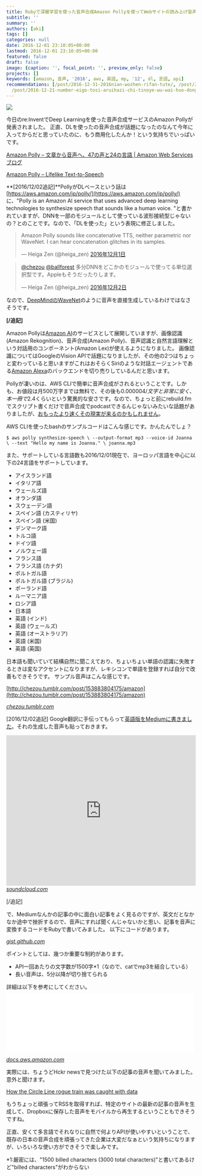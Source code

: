 ```yaml
---
title: Rubyで深層学習を使った音声合成Amazon Pollyを使ってWebサイトの読み上げ音声合成してみた
subtitle: ''
summary: ''
authors: [aki]
tags: []
categories: null
date: 2016-12-01 23:10:05+00:00
lastmod: 2016-12-01 23:10:05+00:00
featured: false
draft: false
image: {caption: '', focal_point: '', preview_only: false}
projects: []
keywords: [amazon, 音声, '2016', aws, 英語, mp, '12', dl, 言語, api]
recommendations: [/post/2016-12-31-2016nian-wozhen-rifan-tute/, /post/2017-07-08_MBP--Thinkpad-X1-Carbon-2017-------46c374167b79/,
  /post/2016-12-21-number-eigo-tosi-aruihazi-chi-tinoye-wu-wai-huo-dong-nosok-kefang/]
---
```


![](/img/amazon-polly-with-ruby/20161201230818.png)

今日のre:InventでDeep Learningを使った音声合成サービスのAmazon Pollyが発表されました。 正直、DLを使ったの音声合成が話題になったのなんて今年に入ってからだと思っていたのに、もう商用化したんか！という気持ちでいっぱいです。

[Amazon Polly – 文章から音声へ、47の声と24の言語 | Amazon Web Services ブログ](https://aws.amazon.com/jp/blogs/news/polly-text-to-speech-in-47-voices-and-24-languages/)

[Amazon Polly – Lifelike Text-to-Speech](https://aws.amazon.com/jp/polly/)

**[2016/12/02追記]**PollyがDLベースという話は [https://aws.amazon.com/jp/polly/](https://aws.amazon.com/jp/polly/) に、"Polly is an Amazon AI service that uses advanced deep learning technologies to synthesize speech that sounds like a human voice. "と書かれていますが、DNNを一部のモジュールとして使っている波形接続型じゃないの？とのことです。なので、「DLを使った」という表現に修正しました。

> Amazon Polly sounds like concatenative TTS, neither parametric nor WaveNet. I can hear concatenation glitches in its samples.
> 
> — Heiga Zen (@heiga\_zen) [2016年12月1日](https://twitter.com/heiga_zen/status/804202482780008448)

<script async src="//platform.twitter.com/widgets.js" charset="utf-8"></script>

> [@chezou](https://twitter.com/chezou) [@ballforest](https://twitter.com/ballforest) 多分DNNをどこかのモジュールで使ってる単位選択型です。Appleもそうだったりします。
> 
> — Heiga Zen (@heiga\_zen) [2016年12月2日](https://twitter.com/heiga_zen/status/804503598675750913)

<script async src="//platform.twitter.com/widgets.js" charset="utf-8"></script>

なので、[DeepMindのWaveNet](https://deepmind.com/blog/wavenet-generative-model-raw-audio/)のように音声を直接生成しているわけではなさそうです。

**[/追記]**

Amazon Pollyは[Amazon AI](http://www.publickey1.jp/blog/16/amazon_ai3aws_reinvent_2016.html)のサービスとして展開していますが、画像認識(Amazon Rekognition)、音声合成(Amazon Polly)、音声認識と自然言語理解という対話用のコンポーネント(Amazon Lex)が使えるようになりました。 画像認識についてはGoogleのVision APIで話題になりましたが、その他の2つはちょっと変わっていると思いますがこれはおそらくSiriのような対話エージェントである[Amazon Alexa](http://japan.zdnet.com/article/35081512/)のバックエンドを切り売りしているんだと思います。

Pollyが凄いのは、AWS CLIで簡単に音声合成がされるということです。しかも、お値段は月500万字までは無料で、その後も$0.000004/文字と非常に安く、本一冊で$2.4くらいという驚異的な安さです。なので、ちょっと前にrebuild.fmでスクリプト書くだけで音声合成でpodcastできるんじゃないみたいな話題がありましたが、[おもったより速くその現実が来るのかもしれません](https://twitter.com/chezou/status/804132362472681472)。

AWS CLIを使ったbashのサンプルコードはこんな感じです。かんたんでしょ？

    $ aws polly synthesize-speech \ --output-format mp3 --voice-id Joanna \ --text "Hello my name is Joanna." \ joanna.mp3

また、サポートしている言語数も2016/12/01現在で、ヨーロッパ言語を中心に以下の24言語をサポートしています。

- アイスランド語
- イタリア語
- ウェールズ語
- オランダ語
- スウェーデン語
- スペイン語 (カスティリヤ)
- スペイン語 (米国)
- デンマーク語
- トルコ語
- ドイツ語
- ノルウェー語
- フランス語
- フランス語 (カナダ)
- ポルトガル語
- ポルトガル語 (ブラジル)
- ポーランド語
- ルーマニア語
- ロシア語
- 日本語
- 英語 (インド)
- 英語 (ウェールズ)
- 英語 (オーストラリア)
- 英語 (米国)
- 英語 (英国)

日本語も聞いていて結構自然に聞こえており、ちょいちょい単語の認識に失敗するときは変なアクセントになりますが、レキシコンで単語を登録すれば自分で改善もできそうです。 サンプル音声はこんな感じです。

[http://chezou.tumblr.com/post/153883804175/amazon](http://chezou.tumblr.com/post/153883804175/amazon)
<script async src="https://assets.tumblr.com/post.js"></script><cite class="hatena-citation"><a href="http://chezou.tumblr.com/post/153883804175/amazon">chezou.tumblr.com</a></cite>

[2016/12/02追記] Google翻訳に手伝ってもらって[英語版をMediumに書きました](https://medium.com/@chezou/text-to-speech-for-web-site-using-amazon-polly-and-ruby-adc1923212cb#.3qioau2o4)。それの生成した音声も貼っておきます。

<iframe width="100%" height="400" scrolling="no" frameborder="no" src="https://w.soundcloud.com/player/?visual=true&amp;url=https%3A%2F%2Fapi.soundcloud.com%2Ftracks%2F295800373&amp;show_artwork=true"></iframe><cite class="hatena-citation"><a href="https://soundcloud.com/chezou/amazon-polly-tts-demo-from-medium-article">soundcloud.com</a></cite>

[/追記]

で、Mediumなんかの記事の中に面白い記事をよく見るのですが、英文だとなかなか途中で挫折するので、音声にすれば聞くんじゃないかと思い、記事を音声に変換するコードをRubyで書いてみました。 以下にコードがあります。

<script src="https://gist.github.com/chezou/9919f5065cbc52f8d0349d3084ac3616.js"> </script><cite class="hatena-citation"><a href="https://gist.github.com/chezou/9919f5065cbc52f8d0349d3084ac3616">gist.github.com</a></cite>

ポイントとしては、幾つか重要な制約があります。

- API一回あたりの文字数が1500字\*1（なので、catでmp3を結合している）
- 長い音声は、5分以降が切り捨てられる

詳細は以下を参考にしてください。<iframe src="//hatenablog-parts.com/embed?url=http%3A%2F%2Fdocs.aws.amazon.com%2Fpolly%2Flatest%2Fdg%2Flimits.html" title="Limits in Amazon Polly - Amazon Polly" class="embed-card embed-webcard" scrolling="no" frameborder="0" style="display: block; width: 100%; height: 155px; max-width: 500px; margin: 10px 0px;"></iframe><cite class="hatena-citation"><a href="http://docs.aws.amazon.com/polly/latest/dg/limits.html">docs.aws.amazon.com</a></cite>

実際には、ちょうどHckr newsで見つけた以下の記事の音声を聞いてみました。意外と聞けます。

[How the Circle Line rogue train was caught with data](https://blog.data.gov.sg/how-we-caught-the-circle-line-rogue-train-with-data-79405c86ab6a#.pm0eotghk)

もうちょっと頑張ってRSSを取得すれば、特定のサイトの最新の記事の音声を生成して、Dropboxに保存した音声をモバイルから再生するということもできそうですね。

正直、安くて多言語でそれなりに自然で何よりAPIが使いやすいということで、既存の日本の音声合成を頑張ってきた企業は大変だなぁという気持ちになりますが、いろいろな使い方ができそうで楽しみです。

\*1:厳密には、"1500 billed characters (3000 total characters)"と書いてあるけど"billed characters"がわからない


